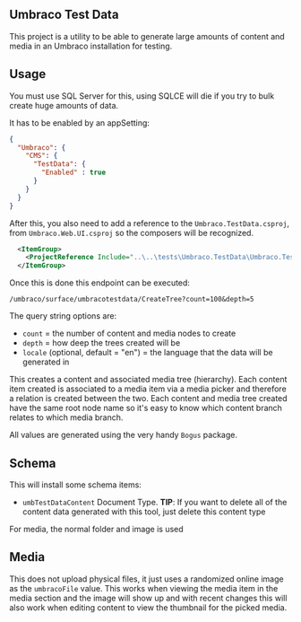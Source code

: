 ## Umbraco Test Data

This project is a utility to be able to generate large amounts of content and media in an
Umbraco installation for testing.

## Usage

You must use SQL Server for this, using SQLCE will die if you try to bulk create huge amounts of data.

It has to be enabled by an appSetting:

```json
{
  "Umbraco": {
    "CMS": {
      "TestData": {
        "Enabled" : true
      }
    }
  }
}
```

After this, you also need to add a reference to the `Umbraco.TestData.csproj`, from `Umbraco.Web.UI.csproj` so the composers will be recognized.
```xml
  <ItemGroup>
    <ProjectReference Include="..\..\tests\Umbraco.TestData\Umbraco.TestData.csproj" />
  </ItemGroup>
```

Once this is done this endpoint can be executed:

`/umbraco/surface/umbracotestdata/CreateTree?count=100&depth=5`

The query string options are:

* `count` = the number of content and media nodes to create
* `depth` = how deep the trees created will be
* `locale` (optional, default = "en") = the language that the data will be generated in

This creates a content and associated media tree (hierarchy). Each content item created is associated
to a media item via a media picker and therefore a relation is created between the two. Each content and
media tree created have the same root node name so it's easy to know which content branch relates to
which media branch.

All values are generated using the very handy `Bogus` package. 

## Schema

This will install some schema items:

* `umbTestDataContent` Document Type. __TIP__: If you want to delete all of the content data generated with this tool, just delete this content type

For media, the normal folder and image is used

## Media

This does not upload physical files, it just uses a randomized online image as the `umbracoFile` value.
This works when viewing the media item in the media section and the image will show up and with recent changes this will also work
when editing content to view the thumbnail for the picked media. 
